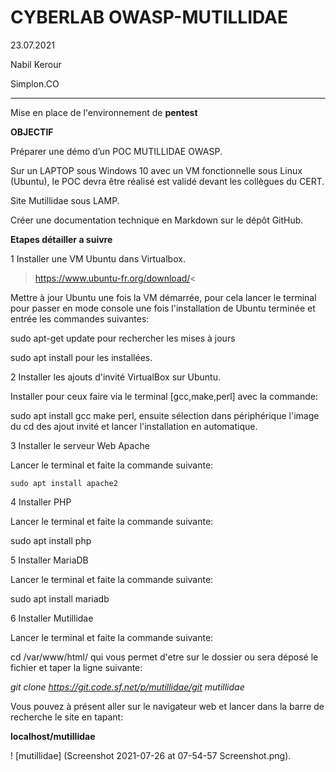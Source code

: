 # CYBERLAB OWASP-MUTILLIDAE
23.07.2021

Nabil Kerour

Simplon.CO
__________
Mise en place de l'environnement de **pentest**

**OBJECTIF**

Préparer une démo d’un POC MUTILLIDAE OWASP.

Sur un LAPTOP sous Windows 10 avec un VM fonctionnelle sous Linux (Ubuntu), le POC devra être réalisé est validé devant les collègues du CERT.

Site Mutillidae sous LAMP.

Créer une documentation technique en Markdown sur le dépôt GitHub. 

**Etapes détailler a suivre**

1 Installer une VM Ubuntu dans Virtualbox.

>https://www.ubuntu-fr.org/download/< 

Mettre à jour Ubuntu une fois la VM démarrée, pour cela lancer le terminal pour passer en mode console une fois l'installation de Ubuntu terminée et entrée les commandes suivantes:

 sudo apt-get update pour rechercher les mises à jours
 
 sudo apt install pour les installées.

2  Installer les ajouts d'invité VirtualBox
sur Ubuntu.

Installer pour ceux faire via le terminal [gcc,make,perl] avec la commande:

 sudo apt install gcc make perl, ensuite sélection dans périphérique l'image du cd des ajout invité et lancer l'installation en automatique. 

3  Installer le serveur Web Apache

Lancer le terminal et faite la commande suivante:

````sudo apt install apache2````

4 Installer PHP

Lancer le terminal et faite la commande suivante:

sudo apt install php

5 Installer MariaDB

Lancer le terminal et faite la commande suivante:

sudo apt install mariadb

6 Installer Mutillidae

Lancer le terminal et faite la commande suivante:

cd /var/www/html/ qui vous permet d'etre sur le dossier ou sera déposé le fichier et taper la ligne suivante:

*git clone https://git.code.sf.net/p/mutillidae/git mutillidae*

Vous pouvez à présent aller sur le navigateur web et lancer dans la barre de recherche le site en tapant:

**localhost/mutillidae**

! [mutillidae]
(Screenshot 2021-07-26 at 07-54-57 Screenshot.png).
